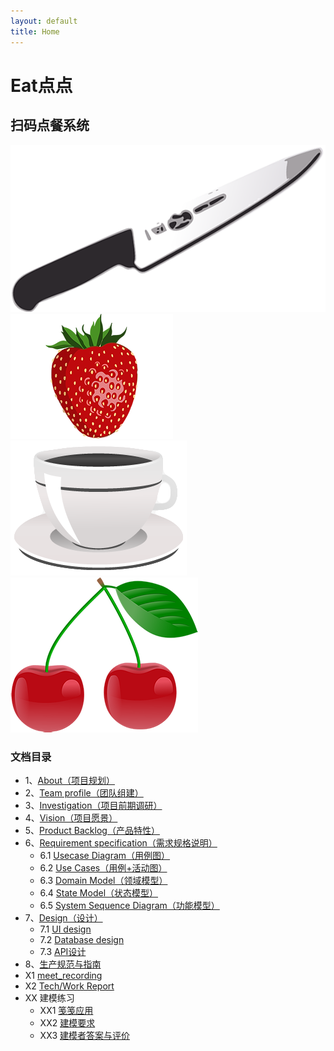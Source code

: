 ```yaml
---
layout: default
title: Home
---
```


<div class="main-wrapper">
  <div class="main-content">
    <h1>
      Eat点点
    </h1>
    <h2>
      扫码点餐系统
    </h2>
    <div class="main-content-images">
      <div>
        <img src="https://raw.githubusercontent.com/ChickenDinner8/ChickenDinner8.github.io/master/public/img/lun/kitchen-29322.png" />
      </div>
      <div>
        <img src="https://raw.githubusercontent.com/ChickenDinner8/ChickenDinner8.github.io/master/public/img/lun/eat-1299323.png" />
      </div>
      <div>
        <img src="https://raw.githubusercontent.com/ChickenDinner8/ChickenDinner8.github.io/master/public/img/lun/coffee-3064397.png" />
      </div>
      <div>
        <img src="https://raw.githubusercontent.com/ChickenDinner8/ChickenDinner8.github.io/master/public/img/lun/cherry-105141.png" />
      </div>
    </div>
  </div>
</div>

<div markdown="1">

### 文档目录

+ 1、[About（项目规划）](https://chickendinner8.github.io/2018/04/15/plan.html)
+ 2、[Team profile（团队组建）](https://chickendinner8.github.io/2018/04/11/team_profile.html)
+ 3、[Investigation（项目前期调研）](https://chickendinner8.github.io/2018/04/11/investigation.html)
+ 4、[Vision（项目愿景）](https://chickendinner8.github.io/2018/04/11/vision.html)
+ 5、[Product Backlog（产品特性）](https://chickendinner8.github.io/2018/04/11/backlog.html)
+ 6、[Requirement specification（需求规格说明）](https://chickendinner8.github.io/2018/04/21/需求说明书.html)
    - 6.1 [Usecase Diagram（用例图）](https://chickendinner8.github.io/2018/05/09/6.1用例图.html)
    - 6.2 [Use Cases（用例+活动图）](https://chickendinner8.github.io/2018/05/09/6.2用例文本.html)
    - 6.3 [Domain Model（领域模型）](https://chickendinner8.github.io/2018/05/13/6.3领域模型.html)
    - 6.4 [State Model（状态模型）](https://chickendinner8.github.io/2018/05/13/6.4状态模型.html)
    - 6.5 [System Sequence Diagram（功能模型）](https://chickendinner8.github.io/2018/05/13/6.5系统顺序图.html)
+ 7、[Design（设计）](https://chickendinner8.github.io/2018/04/21/design.html)
    - 7.1 [UI design](https://chickendinner8.github.io/2018/05/13/7.1UI-design.html)
    - 7.2 [Database design](https://chickendinner8.github.io/2018/05/13/7.2Database-design.html)
    - 7.3 [API设计](https://chickendinner8.github.io/2018/05/13/7.3API-design.html)
+ 8、[生产规范与指南](https://chickendinner8.github.io/2018/04/15/生产规范与指南.html)
+ X1 [meet_recording](https://chickendinner8.github.io/2018/04/11-meeting.html)
+ X2 [Tech/Work Report](https://chickendinner8.github.io/2018/04/11/work_report.html)
+ XX 建模练习
    - XX1 [笺笺应用](https://chickendinner8.github.io/2018/05/11/笺笺建模练习.html)
    - XX2 [建模要求]()
    - XX3 [建模者答案与评价]()
</div>
